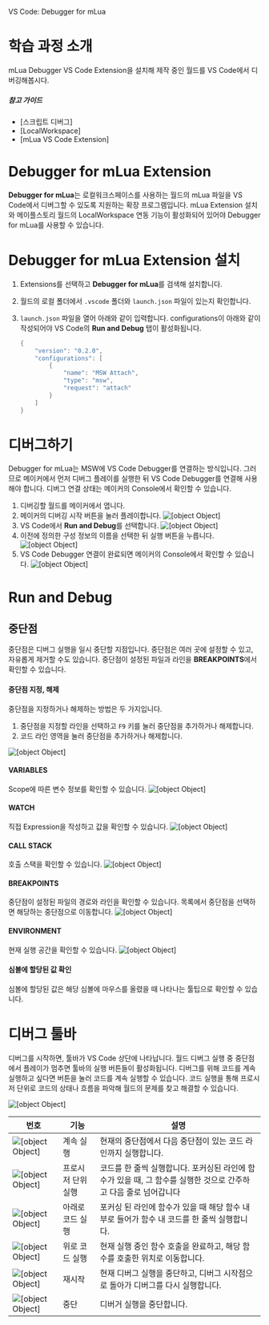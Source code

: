 VS Code: Debugger for mLua

# 학습 과정 소개
mLua Debugger VS Code Extension을 설치해 제작 중인 월드를 VS Code에서 디버깅해봅시다.
##### 참고 가이드
* [스크립트 디버그]
* [LocalWorkspace]
* [mLua VS Code Extension]

# Debugger for mLua Extension
**Debugger for mLua**는 로컬워크스페이스를 사용하는 월드의 mLua 파일을 VS Code에서 디버그할 수 있도록 지원하는 확장 프로그램입니다. mLua Extension 설치와 메이플스토리 월드의 LocalWorkspace 연동 기능이 활성화되어 있어야 Debugger for mLua를 사용할 수 있습니다. 
# Debugger for mLua Extension 설치
1. Extensions를 선택하고 **Debugger for mLua**를 검색해 설치합니다.
2. 월드의 로컬 폴더에서 `.vscode` 폴더와 `launch.json` 파일이 있는지 확인합니다.
3. `launch.json` 파일을 열어 아래와 같이 입력합니다. configurations이 아래와 같이 작성되어야 VS Code의 **Run and Debug** 탭이 활성화됩니다.

    ```lua
    {
        "version": "0.2.0",
        "configurations": [
            {
                "name": "MSW Attach",
                "type": "msw",
                "request": "attach"
            }
        ]
    }
    ```
# 디버그하기
Debugger for mLua는 MSW에 VS Code Debugger를 연결하는 방식입니다.
그러므로 메이커에서 먼저 디버그 플레이를 실행한 뒤 VS Code Debugger를 연결해 사용해야 합니다. 디버그 연결 상태는 메이커의 Console에서 확인할 수 있습니다.

1. 디버깅할 월드를 메이커에서 엽니다.
2. 메이커의 디버깅 시작 버튼을 눌러 플레이합니다.
    ![\[object Object\]](https://mod-file.dn.nexoncdn.co.kr/bbs/1752493246769c727f80f4b834db49badc10dfa1d87ae.png)
3. VS Code에서 **Run and Debug**를 선택합니다.
    ![\[object Object\]](https://mod-file.dn.nexoncdn.co.kr/bbs/1752493465533de5e5b193b0a4b64918698ba153abef7.png)
4. 이전에 정의한 구성 정보의 이름을 선택한 뒤 실행 버튼을 누릅니다.
    ![\[object Object\]](https://mod-file.dn.nexoncdn.co.kr/bbs/1752491257751ada9a353952a4373a9a58c419aabec9f.png)
5. VS Code Debugger 연결이 완료되면 메이커의 Console에서 확인할 수 있습니다.
    ![\[object Object\]](https://mod-file.dn.nexoncdn.co.kr/bbs/175249314149585250a3fb9e242ae91545127d221d059.png)

# Run and Debug
## 중단점
중단점은 디버그 실행을 일시 중단할 지점입니다. 중단점은 여러 곳에 설정할 수 있고, 자유롭게 제거할 수도 있습니다. 중단점이 설정된 파일과 라인을 **BREAKPOINTS**에서 확인할 수 있습니다.

#### 중단점 지정, 해제
중단점을 지정하거나 해제하는 방법은 두 가지입니다.

1. 중단점을 지정할 라인을 선택하고 `F9` 키를 눌러 중단점을 추가하거나 해제합니다.
2. 코드 라인 영역을 눌러 중단점을 추가하거나 해제합니다.

![\[object Object\]](https://mod-file.dn.nexoncdn.co.kr/bbs/1752491279590042be7bd2233426b8df2b4ff76b99d7e.png)

#### VARIABLES
Scope에 따른 변수 정보를 확인할 수 있습니다.
![\[object Object\]](https://mod-file.dn.nexoncdn.co.kr/bbs/17524936153840d09d5ea89904d80ae2099bb38b014ec.png)

#### WATCH
직접 Expression을 작성하고 값을 확인할 수 있습니다.
![[object Object]](https://mod-file.dn.nexoncdn.co.kr/bbs/1752557620746239370f899b8440d963337db331828e9.png "watch")
#### CALL STACK
호출 스택을 확인할 수 있습니다.
![[object Object]](https://mod-file.dn.nexoncdn.co.kr/bbs/17525480355440cc7b232d4fa498881987f2cb470a7f5.png "callstack")
#### BREAKPOINTS
중단점이 설정된 파일의 경로와 라인을 확인할 수 있습니다. 목록에서 중단점을 선택하면 해당하는 중단점으로 이동합니다.
![\[object Object\]](https://mod-file.dn.nexoncdn.co.kr/bbs/1752491237685ab378074ca044f6e98ee50bc36320133.png)

#### ENVIRONMENT
현재 실행 공간을 확인할 수 있습니다.
![\[object Object\]](https://mod-file.dn.nexoncdn.co.kr/bbs/175249399198781822bddc5f947eca0d193fcc7905448.png)

#### 심볼에 할당된 값 확인
심볼에 할당된 값은 해당 심볼에 마우스를 올렸을 때 나타나는 툴팁으로 확인할 수 있습니다.

# 디버그 툴바
디버그를 시작하면, 툴바가 VS Code 상단에 나타납니다. 월드 디버그 실행 중 중단점에서 플레이가 멈추면 툴바의 실행 버튼들이 활성화됩니다. 디버그를 위해 코드를 계속 실행하고 싶다면 버튼을 눌러 코드를 계속 실행할 수 있습니다.
코드 실행을 통해 프로시저 단위로 코드의 상태나 흐름을 파악해 월드의 문제를 찾고 해결할 수 있습니다.

![\[object Object\]](https://mod-file.dn.nexoncdn.co.kr/bbs/17524912237671bfee3141dde43fb80b778e12dfef002.png)

| 번호 | 기능 | 설명 |
| --- | --- | --- |
| ![\[object Object\]](https://mod-file.dn.nexoncdn.co.kr/storage/numbers/NO_01.jpg) | 계속 실행 | 현재의 중단점에서 다음 중단점이 있는 코드 라인까지 실행합니다. |
| ![\[object Object\]](https://mod-file.dn.nexoncdn.co.kr/storage/numbers/NO_02.jpg) | 프로시저 단위 실행 | 코드를 한 줄씩 실행합니다. 포커싱된 라인에 함수가 있을 때, 그 함수를 실행한 것으로 간주하고 다음 줄로 넘어갑니다 |
| ![\[object Object\]](https://mod-file.dn.nexoncdn.co.kr/storage/numbers/NO_03.jpg) | 아래로 코드 실행 | 포커싱 된 라인에 함수가 있을 때 해당 함수 내부로 들어가 함수 내 코드를 한 줄씩 실행합니다. |
| ![\[object Object\]](https://mod-file.dn.nexoncdn.co.kr/storage/numbers/NO_04.jpg) | 위로 코드 실행 | 현재 실행 중인 함수 호출을 완료하고, 해당 함수를 호출한 위치로 이동합니다. |
| ![\[object Object\]](https://mod-file.dn.nexoncdn.co.kr/storage/numbers/NO_05.jpg) | 재시작 | 현재 디버그 실행을 중단하고, 디버그 시작점으로 돌아가 디버그를 다시 실행합니다. |
| ![\[object Object\]](https://mod-file.dn.nexoncdn.co.kr/storage/numbers/NO_05.jpg) | 중단 | 디버거 실행을 중단합니다. |
